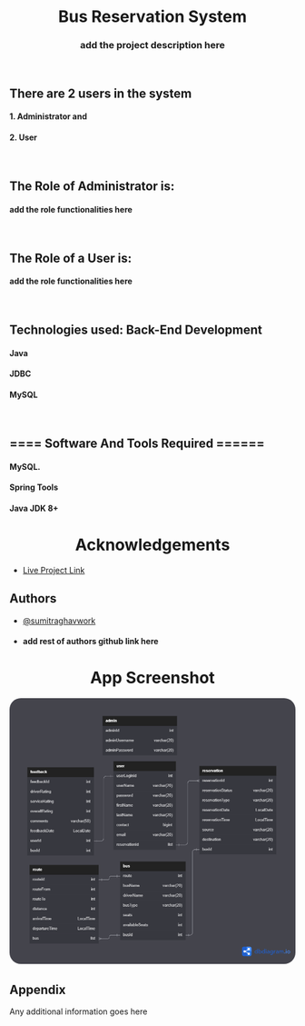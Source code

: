 <h1 align="center">Bus Reservation System</h1>
<h3 align="center">add the project description here</h3>
<br>

<h2 align="left">There are 2 users in the system</h2>
<h4 align="left">1. Administrator and</h4>
<h4 align="left">2. User</h4>
<br>

<h2 align="left">The Role of Administrator is: </h2>
<h4 align="left">add the role functionalities here</h4>

<br>

<h2 align="left">The Role of a User is: </h2>
<h4 align="left">add the role functionalities here</h4>
<br>

<h2 align="left">Technologies used: Back-End Development</h2>
<h4 align="left">Java</h4>
<h4 align="left">JDBC</h4>
<h4 align="left">MySQL</h4>
<br>

<h2 align="left">==== Software And Tools Required ======</h2>
<h4 align="left">MySQL.</h4>
<h4 align="left">Spring Tools</h4>
<h4 align="left">Java JDK 8+</h4>

<h1 align="center">Acknowledgements</h1>

- [Live Project Link]()

## Authors

- [@sumitraghavwork](https://github.com/sumitraghavwork)
- <h4 align="left">add rest of authors github link here</h4>

<h1 align="center">App Screenshot</h1>

<p align="center"> <img src="./webContent/ER_diagram.png" alt="sumitraghavwork" style="border-radius:20px"/> </p>

## Appendix

Any additional information goes here
